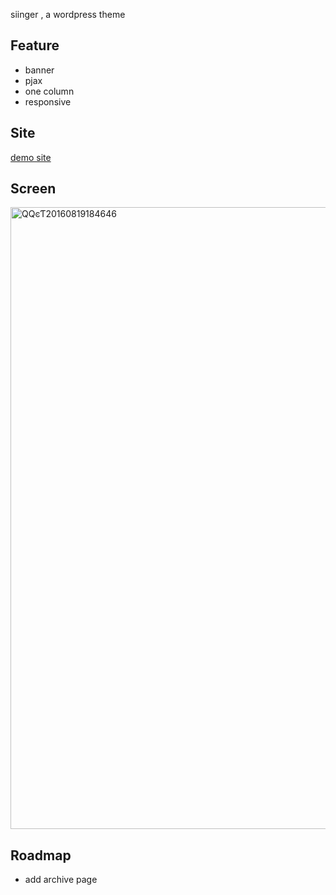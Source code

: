 siinger , a wordpress theme

## Feature

- banner
- pjax
- one column
- responsive

## Site

[demo site](https://github.com/Siinger/wp_theme_siinger)

## Screen

<img src="http://siinger.com/wp-content/uploads/2016/08/QQͼƬ20160819184646.png" alt="QQͼƬ20160819184646" width="1858" height="995" class="aligncenter size-full wp-image-138" />


## Roadmap

- add archive page
